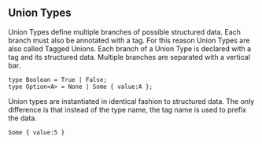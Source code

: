 ## Union Types

Union Types define multiple branches of possible structured data.
Each branch must also be annotated with a tag.
For this reason Union Types are also called Tagged Unions.
Each branch of a Union Type is declared with a tag and its structured data.
Multiple branches are separated with a vertical bar.

```lsts
type Boolean = True | False;
type Option<A> = None | Some { value:A };
```

Union types are instantiated in identical fashion to structured data.
The only difference is that instead of the type name, the tag name is used to prefix the data.

```lsts
Some { value:5 }
```
